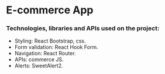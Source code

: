 # E-commerce App

### Technologies, libraries and APIs used on the project:

- Styling: React Bootstrap, css.
- Form validation: React Hook Form.
- Navigation: React Router.
- APIs: commerce JS.
- Alerts: SweetAlert2.

